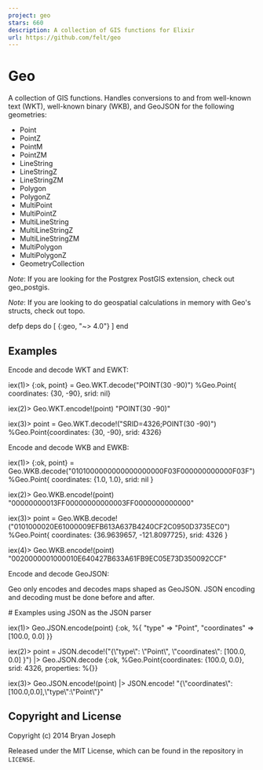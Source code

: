```yaml
---
project: geo
stars: 660
description: A collection of GIS functions for Elixir
url: https://github.com/felt/geo
---
```


Geo
===

A collection of GIS functions. Handles conversions to and from well-known text (WKT), well-known binary (WKB), and GeoJSON for the following geometries:

-   Point
-   PointZ
-   PointM
-   PointZM
-   LineString
-   LineStringZ
-   LineStringZM
-   Polygon
-   PolygonZ
-   MultiPoint
-   MultiPointZ
-   MultiLineString
-   MultiLineStringZ
-   MultiLineStringZM
-   MultiPolygon
-   MultiPolygonZ
-   GeometryCollection

_Note_: If you are looking for the Postgrex PostGIS extension, check out geo\_postgis.

_Note_: If you are looking to do geospatial calculations in memory with Geo's structs, check out topo.

defp deps do
  \[
    {:geo, "~> 4.0"}
  \]
end

Examples
--------

Encode and decode WKT and EWKT:

iex(1)\> {:ok, point} \= Geo.WKT.decode("POINT(30 -90)")
%Geo.Point{ coordinates: {30, \-90}, srid: nil}

iex(2)\> Geo.WKT.encode!(point)
"POINT(30 -90)"

iex(3)\> point \= Geo.WKT.decode!("SRID=4326;POINT(30 -90)")
%Geo.Point{coordinates: {30, \-90}, srid: 4326}

Encode and decode WKB and EWKB:

iex(1)\> {:ok, point} \= Geo.WKB.decode("0101000000000000000000F03F000000000000F03F")
%Geo.Point{ coordinates: {1.0, 1.0}, srid: nil }

iex(2)\> Geo.WKB.encode!(point)
"00000000013FF00000000000003FF0000000000000"

iex(3)\> point \= Geo.WKB.decode!("0101000020E61000009EFB613A637B4240CF2C0950D3735EC0")
%Geo.Point{ coordinates: {36.9639657, \-121.8097725}, srid: 4326 }

iex(4)\> Geo.WKB.encode!(point)
"0020000001000010E640427B633A61FB9EC05E73D350092CCF"

Encode and decode GeoJSON:

Geo only encodes and decodes maps shaped as GeoJSON. JSON encoding and decoding must be done before and after.

\# Examples using JSON as the JSON parser

iex(1)\> Geo.JSON.encode(point)
{:ok, %{ "type" \=> "Point", "coordinates" \=> \[100.0, 0.0\] }}

iex(2)\> point \= JSON.decode!("{\\"type\\": \\"Point\\", \\"coordinates\\": \[100.0, 0.0\] }") |> Geo.JSON.decode
{:ok, %Geo.Point{coordinates: {100.0, 0.0}, srid: 4326, properties: %{}}

iex(3)\> Geo.JSON.encode!(point) |> JSON.encode!
"{\\"coordinates\\":\[100.0,0.0\],\\"type\\":\\"Point\\"}"

Copyright and License
---------------------

Copyright (c) 2014 Bryan Joseph

Released under the MIT License, which can be found in the repository in `LICENSE`.
